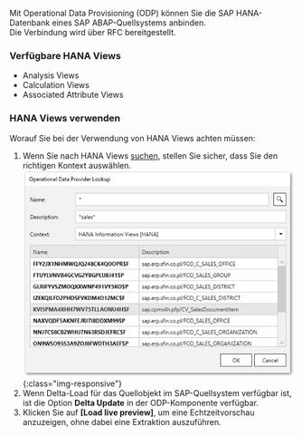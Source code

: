 Mit Operational Data Provisioning (ODP) können Sie die SAP HANA-Datenbank eines SAP ABAP-Quellsystems anbinden. <br>
Die Verbindung wird über RFC bereitgestellt. 

### Verfügbare HANA Views
- Analysis Views
- Calculation Views 
- Associated Attribute Views 

### HANA Views verwenden
Worauf Sie bei der Verwendung von HANA Views achten müssen: 
1. Wenn Sie nach HANA Views [suchen](./odp-define), stellen Sie sicher, dass Sie den richtigen Kontext auswählen. 
![ODP HANA View](/img/content/odp/odp-component-hanaview-salesdocumentitem-01.png){:class="img-responsive"}
2. Wenn Delta-Load für das Quellobjekt im SAP-Quellsystem verfügbar ist, ist die Option **Delta Update** in der ODP-Komponente verfügbar. 
3. Klicken Sie auf **[Load live preview]**, um eine Echtzeitvorschau anzuzeigen, ohne dabei eine Extraktion auszuführen.